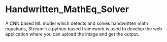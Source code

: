 # Handwritten_MathEq_Solver
A CNN based ML model which detects and solves handwritten math equations, Streamlit a python based framework is used to develop the web application where you can upload the image and get the output.
